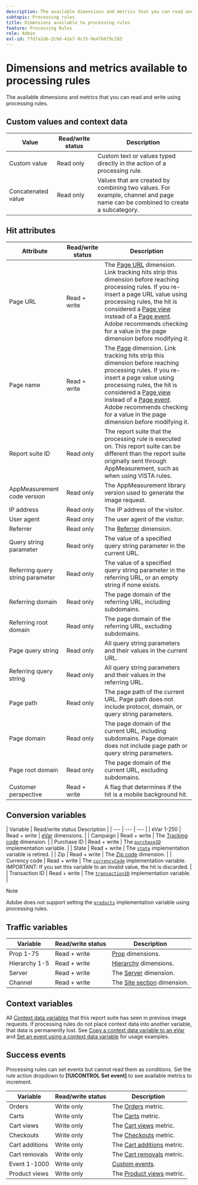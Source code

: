 ```yaml
---
description: The available dimensions and metrics that you can read and write using processing rules.
subtopic: Processing rules
title: Dimensions available to processing rules
feature: Processing Rules
role: Admin
exl-id: ffd7a1d6-2c9d-41e7-9c75-9e47b6f9c283
---
```

# Dimensions and metrics available to processing rules

The available dimensions and metrics that you can read and write using processing rules.

## Custom values and context data

| Value | Read/write status | Description |
| --- | --- | --- |
| Custom value | Read only | Custom text or values typed directly in the action of a processing rule. |
| Concatenated value | Read only | Values that are created by combining two values. For example, channel and page name can be combined to create a subcategory. |

## Hit attributes

| Attribute | Read/write status | Description |
| --- | --- | --- |
| Page URL | Read + write | The [Page URL](/help/components/dimensions/page-url.md) dimension. Link tracking hits strip this dimension before reaching processing rules. If you re-insert a page URL value using processing rules, the hit is considered a [Page view](/help/components/metrics/page-views.md) instead of a [Page event](/help/components/metrics/page-events.md). Adobe recommends checking for a value in the page dimension before modifying it. |
| Page name | Read + write | The [Page](/help/components/dimensions/page.md) dimension. Link tracking hits strip this dimension before reaching processing rules. If you re-insert a page value using processing rules, the hit is considered a [Page view](/help/components/metrics/page-views.md) instead of a [Page event](/help/components/metrics/page-events.md). Adobe recommends checking for a value in the page dimension before modifying it. |
| Report suite ID | Read only | The report suite that the processing rule is executed on. This report suite can be different than the report suite originally sent through AppMeasurement, such as when using VISTA rules. |
| AppMeasurement code version | Read only | The AppMeasurement library version used to generate the image request. |
| IP address | Read only | The IP address of the visitor. |
| User agent | Read only | The user agent of the visitor. |
| Referrer | Read only | The [Referrer](/help/components/dimensions/referrer.md) dimension. |
| Query string parameter | Read only | The value of a specified query string parameter in the current URL. |
| Referring query string parameter | Read only | The value of a specified query string parameter in the referring URL, or an empty string if none exists. |
| Referring domain | Read only | The page domain of the referring URL, including subdomains. |
| Referring root domain | Read only | The page domain of the referring URL, excluding subdomains. |
| Page query string | Read only | All query string parameters and their values in the current URL. |
| Referring query string | Read only | All query string parameters and their values in the referring URL. |
| Page path | Read only | The page path of the current URL. Page path does not include protocol, domain, or query string parameters. |
| Page domain | Read only | The page domain of the current URL, including subdomains. Page domain does not include page path or query string parameters. |
| Page root domain | Read only | The page domain of the current URL, excluding subdomains. |
| Customer perspective | Read + write | A flag that determines if the hit is a mobile background hit. |

## Conversion variables

| Variable | Read/write status Description |
| --- | --- | --- |
| eVar 1-250 | Read + write | [eVar](/help/components/dimensions/evar.md) dimensions. |
| Campaign | Read + write | The [Tracking code](/help/components/dimensions/tracking-code.md) dimension. |
| Purchase ID | Read + write | The [`purchaseID`](/help/implement/vars/page-vars/purchaseid.md) implementation variable. |
| State | Read + write | The [`state`](/help/implement/vars/page-vars/state.md) implementation variable is retired. |
| Zip | Read + write | The [Zip code](/help/components/dimensions/zip-code.md) dimension. |
| Currency code | Read + write | The [`currencyCode`](/help/implement/vars/config-vars/currencycode.md) implementation variable. IMPORTANT: If you set this variable to an invalid value, the hit is discarded. |
| Transaction ID | Read + write | The [`transactionID`](/help/import/data-sources/transactionid.md) implementation variable. |

>[!NOTE]
>Adobe does not support setting the [`products`](/help/implement/vars/page-vars/products.md) implementation variable using processing rules.

## Traffic variables

| Variable | Read/write status | Description |
| --- | --- | --- |
| Prop 1-75 | Read + write | [Prop](/help/components/dimensions/prop.md) dimensions. |
| Hierarchy 1-5 | Read + write | [Hierarchy](/help/components/dimensions/hierarchy.md) dimensions. |
| Server | Read + write | The [Server](/help/components/dimensions/server.md) dimension. |
| Channel | Read + write | The [Site section](/help/components/dimensions/site-section.md) dimension. |

## Context variables

All [Context data variables](/help/implement/vars/page-vars/contextdata.md) that this report suite has seen in previous image requests. If processing rules do not place context data into another variable, that data is permanently lost. See [Copy a context data variable to an eVar](processing-rules-examples/processing-rules-copy-context-data.md) and [Set an event using a context data variable](processing-rules-examples/processing-rules-copy-context-data-event.md) for usage examples.

## Success events

Processing rules can set events but cannot read them as conditions. Set the rule action dropdown to **[!UICONTROL Set event]** to see available metrics to increment.

| Variable | Read/write status | Description |
| --- | --- | --- |
| Orders | Write only | The [Orders](/help/components/metrics/orders.md) metric. |
| Carts | Write only | The [Carts](/help/components/metrics/carts.md) metric. |
| Cart views | Write only | The [Cart views](/help/components/metrics/cart-views.md) metric. |
| Checkouts | Write only | The [Checkouts](/help/components/metrics/checkouts.md) metric. |
| Cart additions | Write only | The [Cart additions](/help/components/metrics/cart-additions.md) metric. |
| Cart removals | Write only | The [Cart removals](/help/components/metrics/cart-removals.md) metric. |
| Event 1-1000 | Write only | [Custom events](/help/components/metrics/custom-events.md). |
| Product views | Write only | The [Product views](/help/components/metrics/product-views.md) metric. |
